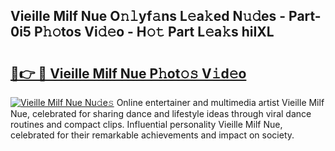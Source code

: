 ## Vieille Milf Nue O𝚗𝚕yf𝚊ns L𝚎a𝚔ed N𝚞𝚍es - Part-0i5 P𝚑𝚘tos Vi𝚍𝚎o - H𝚘𝚝 Part L𝚎a𝚔s hiIXL

# <h2><a href="http://kfdg7j0.oniu.top/?m=Vieille+Milf+Nue">🔗👉 🔴 Vieille Milf Nue P𝚑ot𝚘𝚜 V𝚒d𝚎o</a></h2>

[![Vieille Milf Nue Nu𝚍e𝚜](https://i.imgur.com/0qMVB7G.gif)](http://kfdg7j0.oniu.top/?m=Vieille+Milf+Nue)
Online entertainer and multimedia artist Vieille Milf Nue, celebrated for sharing dance and lifestyle ideas through viral dance routines and compact clips. Influential personality Vieille Milf Nue, celebrated for their remarkable achievements and impact on society.  
